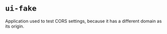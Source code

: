 # `ui-fake`

Application used to test CORS settings, because it has a different domain as its origin.

